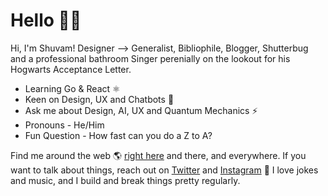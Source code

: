 # Hello 🤗🦄 

Hi, I'm Shuvam! Designer ⟶ Generalist, Bibliophile, Blogger, Shutterbug and a professional bathroom Singer perenially on the lookout for his Hogwarts Acceptance Letter. 

<ul>
<li>Learning Go & React ⚛️</li>
<li>Keen on Design, UX and Chatbots 🤖</li>
<li>Ask me about Design, AI, UX and Quantum Mechanics ⚡</li>
<li>Pronouns - He/Him</li>
<li>Fun Question - How fast can you do a Z to A?</li>
</ul>

Find me around the web 🌎 <a href="https://shuvam.xyz">right here</a> and there, and everywhere. If you want to talk about things, reach out on <a href="https://www.twitter.com/shuvam360">Twitter</a> and <a href="https://instagram.com/the_distorted_aura"> Instagram</a> 🏓
I love jokes and music, and I build and break things pretty regularly.

